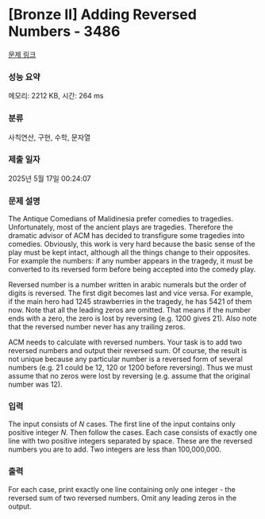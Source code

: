 # [Bronze II] Adding Reversed Numbers - 3486 

[문제 링크](https://www.acmicpc.net/problem/3486) 

### 성능 요약

메모리: 2212 KB, 시간: 264 ms

### 분류

사칙연산, 구현, 수학, 문자열

### 제출 일자

2025년 5월 17일 00:24:07

### 문제 설명

<p>The Antique Comedians of Malidinesia prefer comedies to tragedies. Unfortunately, most of the ancient plays are tragedies. Therefore the dramatic advisor of ACM has decided to transfigure some tragedies into comedies. Obviously, this work is very hard because the basic sense of the play must be kept intact, although all the things change to their opposites. For example the numbers: if any number appears in the tragedy, it must be converted to its reversed form before being accepted into the comedy play.</p>

<p>Reversed number is a number written in arabic numerals but the order of digits is reversed. The first digit becomes last and vice versa. For example, if the main hero had 1245 strawberries in the tragedy, he has 5421 of them now. Note that all the leading zeros are omitted. That means if the number ends with a zero, the zero is lost by reversing (e.g. 1200 gives 21). Also note that the reversed number never has any trailing zeros.</p>

<p>ACM needs to calculate with reversed numbers. Your task is to add two reversed numbers and output their reversed sum. Of course, the result is not unique because any particular number is a reversed form of several numbers (e.g. 21 could be 12, 120 or 1200 before reversing). Thus we must assume that no zeros were lost by reversing (e.g. assume that the original number was 12).</p>

### 입력 

 <p>The input consists of <var>N</var> cases. The first line of the input contains only positive integer <var>N</var>. Then follow the cases. Each case consists of exactly one line with two positive integers separated by space. These are the reversed numbers you are to add. Two integers are less than 100,000,000.</p>

### 출력 

 <p>For each case, print exactly one line containing only one integer - the reversed sum of two reversed numbers. Omit any leading zeros in the output.</p>

